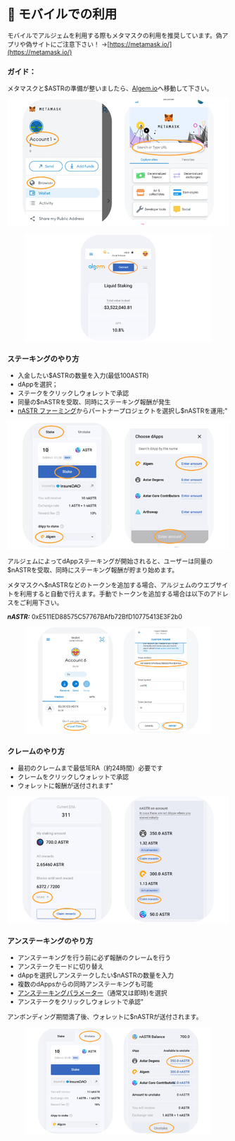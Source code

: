 # 📱 モバイルでの利用

モバイルでアルジェムを利用する際もメタマスクの利用を推奨しています。偽アプリや偽サイトにご注意下さい！ ->[https://metamask.io/](https://metamask.io/)

### ガイド：

メタマスクと$ASTRの準備が整いましたら、[Algem.io](https://www.algem.io/)へ移動して下さい。

![](../../.gitbook/assets/A.png)

<figure><img src="../../.gitbook/assets/B.png" alt=""><figcaption></figcaption></figure>

### ステーキングのやり方&#x20;

* 入金したい$ASTRの数量を入力(最低100ASTR)&#x20;
* dAppを選択；&#x20;
* ステークをクリックしウォレットで承認&#x20;
* 同量の$nASTRを受取、同時にステーキング報酬が発生&#x20;
* [nASTR ファーミング](../nastr-fminguno/)からパートナープロジェクトを選択し$nASTRを運用;"

![](../../.gitbook/assets/C.png)

アルジェムによってdAppステーキングが開始されると、ユーザーは同量の$nASTRを受取、同時にステーキング報酬が貯まり始めます。

メタマスクへ$nASTRなどのトークンを追加する場合、アルジェムのウエブサイトを利用すると自動で行えます。手動でトークンを追加する場合は以下のアドレスをご利用下さい。

_**nASTR:**_ 0xE511ED88575C57767BAfb72BfD10775413E3F2b0

<figure><img src="../../.gitbook/assets/F (1).png" alt=""><figcaption></figcaption></figure>

### クレームのやり方

* 最初のクレームまで最低1ERA（約24時間）必要です&#x20;
* クレームをクリックしウォレットで承認&#x20;
* ウォレットに報酬が送付されます"

![](<../../.gitbook/assets/E (1).png>)

### アンステーキングのやり方

* アンステーキングを行う前に必ず報酬のクレームを行う&#x20;
* アンステークモードに切り替え&#x20;
* dAppを選択しアンステークしたい$nASTRの数量を入力&#x20;
* 複数のdAppsからの同時アンステーキングも可能&#x20;
* [アンステーキングパラメーター](../../algem-protocol/rikiddodappsutkingu/ansutkingu-nastr.md)（通常又は即時)を選択&#x20;
* アンステークをクリックしウォレットで承認"

アンボンディング期間満了後、ウォレットに$nASTRが送付されます。

<figure><img src="../../.gitbook/assets/D (1).png" alt=""><figcaption></figcaption></figure>

